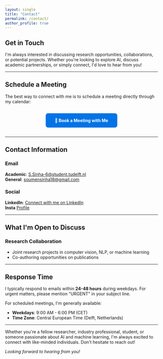```yaml
---
layout: single
title: "Contact"
permalink: /contact/
author_profile: true
---
```


## Get in Touch

I'm always interested in discussing research opportunities, collaborations, or potential projects. Whether you're looking to explore AI, discuss academic partnerships, or simply connect, I'd love to hear from you!

---

## Schedule a Meeting

The best way to connect with me is to schedule a meeting directly through my calendar:

<div style="text-align: center; margin: 30px 0;">
  <a href="https://calendly.com/soumensinha18/30min" target="_blank" style="background-color: #0073e6; color: white; padding: 15px 30px; text-decoration: none; border-radius: 8px; font-weight: bold; display: inline-block;">
    📅 Book a Meeting with Me
  </a>
</div>


---

## Contact Information

### Email
   **Academic**: [S.Sinha-6@student.tudelft.nl](mailto:S.Sinha-6@student.tudelft.nl)  
   **General**: [soumensinha18@gmail.com](mailto:your.email@gmail.com) 
### Social
   **LinkedIn**: [Connect with me on LinkedIn](https://www.linkedin.com/in/soumen-sinha-b11670211/)  
   **Insta** [Profile](https://www.instagram.com/soumen_sinha/?hl=en)

---

## What I'm Open to Discuss

### Research Collaboration
- Joint research projects in computer vision, NLP, or machine learning
- Co-authoring opportunities on publications


---

## Response Time

I typically respond to emails within **24-48 hours** during weekdays. For urgent matters, please mention "URGENT" in your subject line.

For scheduled meetings, I'm generally available:
- **Weekdays**: 9:00 AM - 6:00 PM (CET)
- **Time Zone**: Central European Time (Delft, Netherlands)


---



Whether you're a fellow researcher, industry professional, student, or someone passionate about AI and machine learning, I'm always excited to connect with like-minded individuals. Don't hesitate to reach out!

*Looking forward to hearing from you!*